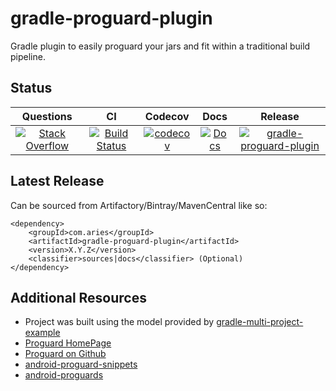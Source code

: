 # gradle-proguard-plugin

Gradle plugin to easily proguard your jars and fit within a traditional build pipeline.

## Status

| Questions | CI | Codecov | Docs | Release |
| :---: | :---: | :---: | :---: | :---: |
| [![Stack Overflow](https://img.shields.io/badge/stack-overflow-4183C4.svg)](https://stackoverflow.com/questions/tagged/gradle-proguard-plugin) | [![Build Status](https://travis-ci.org/project-aries/gradle-proguard-plugin.svg?branch=master)](https://travis-ci.org/project-aries/gradle-proguard-plugin) | [![codecov](https://codecov.io/gh/project-aries/gradle-proguard-plugin/branch/master/graph/badge.svg)](https://codecov.io/gh/project-aries/gradle-proguard-plugin) | [![Docs](https://img.shields.io/badge/docs-latest-blue.svg)](http://htmlpreview.github.io/?https://github.com/project-aries/gradle-proguard-plugin/blob/gradle-proguard-plugin-gh-pages/docs/index.html) | [![gradle-proguard-plugin](https://api.bintray.com/packages/project-aries/libs-release-local/gradle-proguard-plugin/images/download.svg) ](https://bintray.com/project-aries/libs-release-local/gradle-proguard-plugin/_latestVersion) |

## Latest Release

Can be sourced from Artifactory/Bintray/MavenCentral like so:
```
<dependency>
    <groupId>com.aries</groupId>
    <artifactId>gradle-proguard-plugin</artifactId>
    <version>X.Y.Z</version>
    <classifier>sources|docs</classifier> (Optional)
</dependency>
```

## Additional Resources

* Project was built using the model provided by [gradle-multi-project-example](https://github.com/project-aries/gradle-multi-project-example)
* [Proguard HomePage](https://www.guardsquare.com/en/proguard)
* [Proguard on Github](https://github.com/johnjohndoe/ProGuard)
* [android-proguard-snippets](https://github.com/krschultz/android-proguard-snippets)
* [android-proguards](https://github.com/yongjhih/android-proguards)
